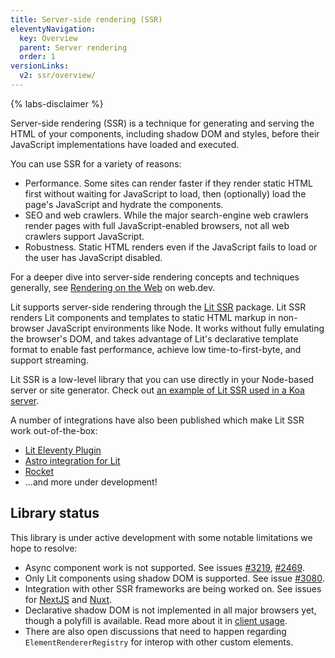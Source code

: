```yaml
---
title: Server-side rendering (SSR)
eleventyNavigation:
  key: Overview
  parent: Server rendering
  order: 1
versionLinks:
  v2: ssr/overview/
---
```


{% labs-disclaimer %}

Server-side rendering (SSR) is a technique for generating and serving the HTML of your components, including shadow DOM and styles, before their JavaScript implementations have loaded and executed.

You can use SSR for a variety of reasons:
- Performance. Some sites can render faster if they render static HTML first without waiting for JavaScript to load, then (optionally) load the page's JavaScript and hydrate the components.
- SEO and web crawlers. While the major search-engine web crawlers render pages with full JavaScript-enabled browsers, not all web crawlers support JavaScript.
- Robustness. Static HTML renders even if the JavaScript fails to load or the user has JavaScript disabled.

For a deeper dive into server-side rendering concepts and techniques generally, see [Rendering on the Web](https://web.dev/rendering-on-the-web/) on web.dev.

Lit supports server-side rendering through the [Lit SSR](https://github.com/lit/lit/tree/main/packages/labs/ssr#readme) package. Lit SSR renders Lit components and templates to static HTML markup in non-browser JavaScript environments like Node. It works without fully emulating the browser's DOM, and takes advantage of Lit's declarative template format to enable fast performance, achieve low time-to-first-byte, and support streaming.

Lit SSR is a low-level library that you can use directly in your Node-based server or site generator. Check out [an example of Lit SSR used in a Koa server](https://stackblitz.com/edit/lit-ssr-global?file=src/server.js).

A number of integrations have also been published which make Lit SSR work out-of-the-box:
- [Lit Eleventy Plugin](https://github.com/lit/lit/tree/main/packages/labs/eleventy-plugin-lit#lit-labseleventy-plugin-lit)
- [Astro integration for Lit](https://docs.astro.build/en/guides/integrations-guide/lit/)
- [Rocket](https://rocket.modern-web.dev/)
- ...and more under development!

## Library status

This library is under active development with some notable limitations we hope to resolve:

- Async component work is not supported. See issues [#3219](https://github.com/lit/lit/issues/3219), [#2469](https://github.com/lit/lit/issues/2469).
- Only Lit components using shadow DOM is supported. See issue [#3080](https://github.com/lit/lit/issues/3080).
- Integration with other SSR frameworks are being worked on. See issues for [NextJS](https://github.com/lit/lit/issues/2391) and [Nuxt](https://github.com/lit/lit/issues/3049).
- Declarative shadow DOM is not implemented in all major browsers yet, though a polyfill is available. Read more about it in [client usage](/docs/ssr/client-usage#lit-components).
- There are also open discussions that need to happen regarding `ElementRendererRegistry` for interop with other custom elements.
